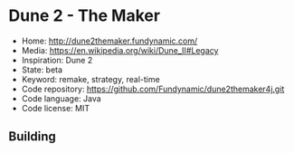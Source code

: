 # Dune 2 - The Maker

- Home: http://dune2themaker.fundynamic.com/
- Media: https://en.wikipedia.org/wiki/Dune_II#Legacy
- Inspiration: Dune 2
- State: beta
- Keyword: remake, strategy, real-time
- Code repository: https://github.com/Fundynamic/dune2themaker4j.git
- Code language: Java
- Code license: MIT

## Building
